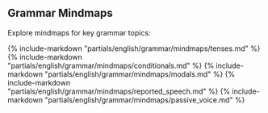 ## **Grammar Mindmaps**

Explore mindmaps for key grammar topics:

{% include-markdown "partials/english/grammar/mindmaps/tenses.md" %}
{% include-markdown "partials/english/grammar/mindmaps/conditionals.md" %}
{% include-markdown "partials/english/grammar/mindmaps/modals.md" %}
{% include-markdown "partials/english/grammar/mindmaps/reported_speech.md" %}
{% include-markdown "partials/english/grammar/mindmaps/passive_voice.md" %}
